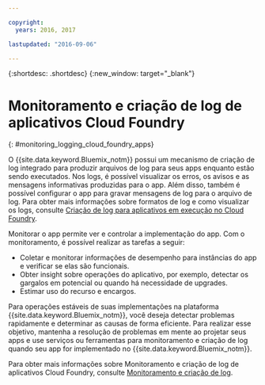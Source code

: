 ```yaml
---

copyright:
  years: 2016, 2017

lastupdated: "2016-09-06"

---
```


{:shortdesc: .shortdesc}
{:new_window: target="_blank"}

# Monitoramento e criação de log de aplicativos Cloud Foundry
{: #monitoring_logging_cloud_foundry_apps}

O {{site.data.keyword.Bluemix_notm}} possui um mecanismo de criação de log integrado para produzir arquivos de log para seus apps enquanto estão sendo executados. Nos logs, é possível visualizar os erros, os avisos e as mensagens informativas produzidas para o app. Além disso, também é possível configurar o app para gravar mensagens de log para o arquivo de log. Para
obter mais informações sobre formatos de log e como visualizar os logs, consulte [Criação de log para aplicativos em execução no Cloud Foundry](/docs/monitor_log/monitoringandlogging.html#logging_for_bluemix_apps).

Monitorar o app permite ver e controlar a implementação do app. Com o monitoramento, é possível realizar as tarefas a seguir:

* Coletar e monitorar informações de desempenho para instâncias do app e verificar se elas são funcionais.
* Obter insight sobre operações do aplicativo, por exemplo, detectar os gargalos em potencial ou quando há necessidade de upgrades.
* Estimar uso do recurso e encargos.

Para operações estáveis de suas implementações na plataforma {{site.data.keyword.Bluemix_notm}}, você deseja detectar problemas rapidamente e determinar as causas de forma eficiente. Para realizar esse objetivo, mantenha a resolução de problemas em mente ao projetar seus apps e use serviços ou ferramentas para monitoramento e criação de log quando seu app for implementado no {{site.data.keyword.Bluemix_notm}}.

Para obter mais informações sobre Monitoramento e criação de log de aplicativos Cloud Foundry, consulte [Monitoramento e criação de log](/docs/monitor_log/monitoringandlogging.html).
